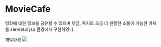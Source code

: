 MovieCafe
=

영화에 대한 정보를 공유할 수 있으며 댓글, 쪽지로 조금 더 원할한 소통이 가능한 카페를 servlet과 jsp 환경에서 구현하였다.


개발환경
<img src="https://user-images.githubusercontent.com/92851140/150705340-601b05d3-5d95-43b1-9976-c18b5be6998d.png">
